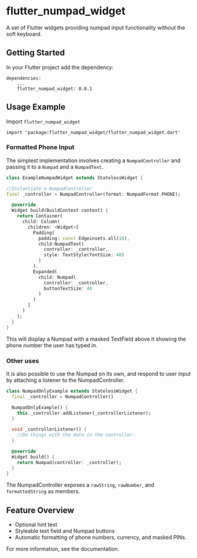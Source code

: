 # flutter_numpad_widget

A set of Flutter widgets providing numpad input functionality without the soft keyboard.



## Getting Started

In your Flutter project add the dependency:

```
dependencies:
    ...
    flutter_numpad_widget: 0.0.1
```

## Usage Example
Import ```flutter_numpad_widget```
```
import 'package:flutter_numpad_widget/flutter_numpad_widget.dart'
```
### Formatted Phone Input

The simplest implementation involves creating a ```NumpadController``` and passing it to a ```Numpad``` and a ```NumpadText```.

```dart
class ExampleNumpadWidget extends StatelessWidget {

//Instantiate a NumpadController
final _controller = NumpadController(format: NumpadFormat.PHONE);

  @override
  Widget build(BuildContext context) {
    return Container(
      child: Column(
        children: <Widget>[
          Padding(
            padding: const Edgeinsets.all(16),
            child:NumpadText(
              controller: _controller,
              style: TextStyle(fontSize: 40)
            )
          ),
          Expanded(
            child: Numpad(
              controller: _controller,
              buttonTextSize: 40
            )
          )
        ]
      )
    );
  }
}
```
This will display a Numpad with a masked TextField above it showing the phone number the user has typed in.

### Other uses

It is also possible to use the Numpad on its own, and respond to user input by attaching a listener to the NumpadController.

```dart
class NumpadOnlyExample extends StatelessWidget {
  final _controller = NumpadController()

  NumpadOnlyExample() {
    this._controller.addListener(_controllerListener);
  }

  void _controllerListener() {
    //Do things with the data in the controller.
  }

  @override
  Widget build() {
    return Numpad(controller: _controller);
  }
}
```
The NumpadController exposes a ```rawString```, ```rawNumber```, and ```formattedString``` as members.


## Feature Overview
- Optional hint text
- Styleable text field and Numpad buttons
- Automatic formatting of phone numbers, currency, and masked PINs.

For more information, see the documentation. 